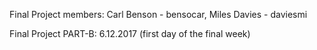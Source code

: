 Final Project members: Carl Benson - bensocar, Miles Davies - daviesmi

Final Project PART-B: 6.12.2017 (first day of the final week)
